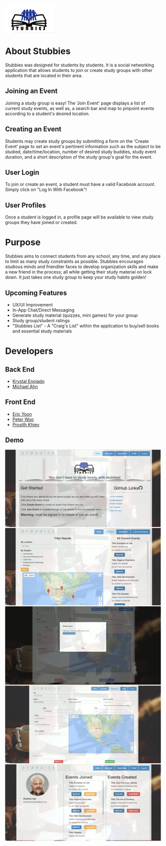 <img src="https://raw.githubusercontent.com/kryseno/stubbies/finalDev/client/src/assets/images/logo.png">

# About Stubbies
Stubbies was designed for students by students. It is a social networking application that allows students to join or create study groups with other students that are located in their area.

## Joining an Event
Joining a study group is easy! The 'Join Event' page displays a list of current study events, as well as, a search bar and map to pinpoint events according to a student's desired location.

## Creating an Event
Students may create study groups by submitting a form on the 'Create Event' page to set an event's pertinent information such as the subject to be studied, date/time/location, number of desired study buddies, study event duration, and a short description of the study group's goal for the event.

## User Login
To join or create an event, a student must have a valid Facebook account. Simply click on "Log In With Facebook"!

## User Profiles
Once a student is logged in, a profile page will be available to view study groups they have joined or created.
  
# Purpose
Stubbies aims to connect students from any school, any time, and any place to limit as many study constraints as possible. Stubbies encourages studious minds and friendlier faces to develop organization skills and make a new friend in the process; all while getting their study material on lock down. It just takes one study group to keep your study habits golden!

## Upcoming Features
<ul>
  <li>UX/UI Improvement
  <li>In-App Chat/Direct Messaging</li>
  <li>Generate study material (quizzes, mini games) for your group</li>
  <li>Study group/student ratings</li>
  <li>"Stubbies List" - A "Craig's List" within the application to buy/sell books and essential study materials</li>
</ul>

# Developers
## Back End
<ul>
  <li><a href="http://github.com/kryseno">Krystal Enojado</a></li>
  <li><a href="http://github.com/maen003">Michael Ahn</a></li>
</ul>

## Front End
<ul>
  <li><a href="http://github.com/ericyoon1">Eric Yoon</a></li>
  <li><a href="http://github.com/oowretep">Peter Woo</a></li>
  <li><a href="http://github.com/pk316">Prosith Khiev</a></li>
</ul>

## Demo
<img src="https://raw.githubusercontent.com/kryseno/stubbies/finalDev/client/dist/assets/images/stubbiesDemo.png">
<img src="https://raw.githubusercontent.com/kryseno/stubbies/finalDev/client/dist/assets/images/stubbiesDemo2.png">
<img src="https://raw.githubusercontent.com/kryseno/stubbies/finalDev/client/dist/assets/images/stubbiesDemo3.png">
<img src="https://raw.githubusercontent.com/kryseno/stubbies/finalDev/client/dist/assets/images/stubbiesDemo4.png">
<img src="https://raw.githubusercontent.com/kryseno/stubbies/finalDev/client/dist/assets/images/stubbiesDemo5.png">
